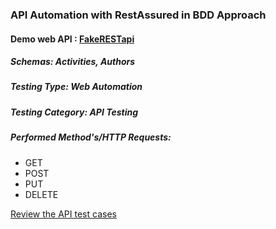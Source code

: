 ### API Automation with RestAssured in BDD Approach
  #### Demo web API : [FakeRESTapi](https://fakerestapi.azurewebsites.net/)
  ##### Schemas: Activities, Authors
##### Testing Type: Web Automation 
##### Testing Category: API Testing
##### Performed Method's/HTTP Requests:
- GET
- POST
- PUT
- DELETE

[Review the API test cases](https://docs.google.com/spreadsheets/d/17FvdDfJQjuLlOC4G2H7cJND4soQaq0V2/edit?usp=share_link&ouid=110212694347163662297&rtpof=true&sd=true)
